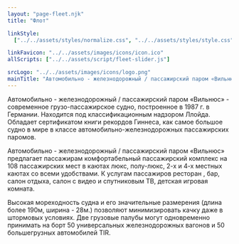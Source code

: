 ```yaml
---
layout: "page-fleet.njk"
title: "Флот"

linkStyle:
  ["../../assets/styles/normalize.css", "../../assets/styles/style.css"]

linkFavicon: "../../assets/images/icons/icon.ico"
allScripts: ["../../assets/script/fleet-slider.js"]

srcLogo: "../../assets/images/icons/logo.png"
mainTitle: "Автомобильно - железнодорожный / пассажирский паром «Вильнюс»"
---
```


<p class="fleet-text">Автомобильно - железнодорожный / пассажирский паром «Вильнюс» - современное грузо-пассажирское судно, построенное в 1987 г. в Германии. Находится под классификационным надзором Ллойда. Обладает сертификатом книги рекордов Гиннеса, как самое большое судно в мире в классе автомобильно-железнодорожных пассажирских паромов.</p>

<p class="fleet-text">Автомобильно - железнодорожный / пассажирский паром «Вильнюс» предлагает пассажирам комфортабельный пассажирский комплекс на 108 пассажирских мест в каютах люкс, полу-люкс, 2-х и 4-х местных каютах со всеми удобствами. К услугам пассажиров ресторан , бар, салон отдыха, салон с видео и спутниковым ТВ, детская игровая комната.</p>

<p class="fleet-text">Высокая мореходность судна и его значительные размерения (длина более 190м, ширина - 28м.) позволяют минимизировать качку даже в штормовых условиях. Две грузовые палубы могут одновременно принимать на борт 50 универсальных железнодорожных вагонов и 50 большегрузных автомобилей ТIR.</p>

